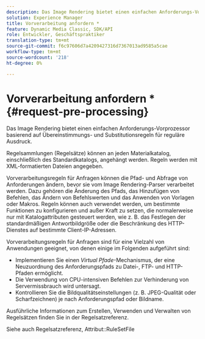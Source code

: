 ```yaml
---
description: Das Image Rendering bietet einen einfachen Anforderungs-Vorprozessor basierend auf Übereinstimmungs- und Substitutionsregeln für reguläre Ausdruck.
solution: Experience Manager
title: Vorverarbeitung anfordern *
feature: Dynamic Media Classic, SDK/API
role: Entwickler, Geschäftspraktiker
translation-type: tm+mt
source-git-commit: f6c97606d7a4209427316d7367013ad9585a5cae
workflow-type: tm+mt
source-wordcount: '218'
ht-degree: 0%

---
```



# Vorverarbeitung anfordern *{#request-pre-processing}

Das Image Rendering bietet einen einfachen Anforderungs-Vorprozessor basierend auf Übereinstimmungs- und Substitutionsregeln für reguläre Ausdruck.

Regelsammlungen (Regelsätze) können an jeden Materialkatalog, einschließlich des Standardkatalogs, angehängt werden. Regeln werden mit XML-formatierten Dateien angegeben.

Vorverarbeitungsregeln für Anfragen können die Pfad- und Abfrage von Anforderungen ändern, bevor sie vom Image Rendering-Parser verarbeitet werden. Dazu gehören die Änderung des Pfads, das Hinzufügen von Befehlen, das Ändern von Befehlswerten und das Anwenden von Vorlagen oder Makros. Regeln können auch verwendet werden, um bestimmte Funktionen zu konfigurieren und außer Kraft zu setzen, die normalerweise nur mit Katalogattributen gesteuert werden, wie z. B. das Festlegen der standardmäßigen Antwortbildgröße oder die Beschränkung des HTTP-Dienstes auf bestimmte Client-IP-Adressen.

Vorverarbeitungsregeln für Anfragen sind für eine Vielzahl von Anwendungen geeignet, von denen einige im Folgenden aufgeführt sind:

* Implementieren Sie einen *Virtual Pfade*-Mechanismus, der eine Neuzuordnung des Anforderungspfads zu Datei-, FTP- und HTTP-Pfaden ermöglicht.
* Die Verwendung von CPU-intensiven Befehlen zur Verhinderung von Servermissbrauch wird untersagt.
* Kontrollieren Sie die Bildqualitätseinstellungen (z. B. JPEG-Qualität oder Scharfzeichnen) je nach Anforderungspfad oder Bildname.

Ausführliche Informationen zum Erstellen, Verwenden und Verwalten von Regelsätzen finden Sie in der Regelsatzreferenz.

Siehe auch Regelsatzreferenz, Attribut::RuleSetFile
